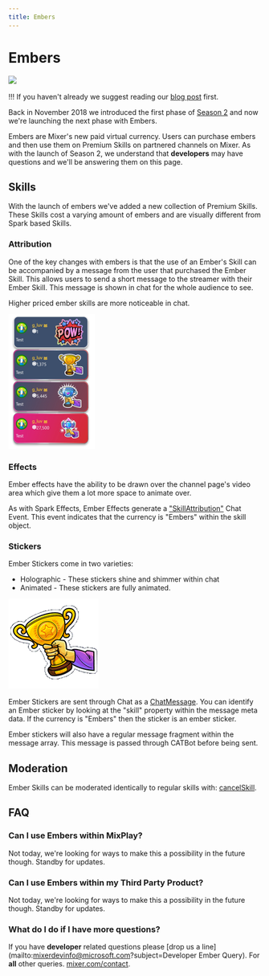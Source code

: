 ```yaml
---
title: Embers
---
```


# Embers

![](https://static.mixer.com/img/design/ui/embers/ember_48_4x.png?classes=centered)

!!! If you haven't already we suggest reading our [blog post](https://blog.mixer.com) first.

Back in November 2018 we introduced the first phase of [Season 2](https://blog.mixer.com/2018/11/01/season-2/) and now we're launching the next phase with Embers.

Embers are Mixer's new paid virtual currency. Users can purchase embers and then use them on Premium Skills on partnered channels on Mixer. As with the launch of Season 2, we understand that **developers** may have questions and we'll be answering them on this page.

## Skills

With the launch of embers we've added a new collection of Premium Skills. These Skills cost a varying amount of embers and are visually different from Spark based Skills.

### Attribution

One of the key changes with embers is that the use of an Ember's Skill can be accompanied by a message from the user that purchased the Ember Skill. This allows users to send a short message to the streamer with their Ember Skill. This message is shown in chat for the whole audience to see.

Higher priced ember skills are more noticeable in chat.

![](./attribution.png)


### Effects

Ember effects have the ability to be drawn over the channel page's video area which give them a lot more space to animate over.

As with Spark Effects, Ember Effects generate a ["SkillAttribution"](/reference/chat/events/skillattribution) Chat Event. This event indicates that the currency is "Embers" within the skill object.

### Stickers

Ember Stickers come in two varieties:

- Holographic - These stickers shine and shimmer within chat
- Animated - These stickers are fully animated.

![](./sticker.gif)

Ember Stickers are sent through Chat as a [ChatMessage](/reference/chat/events/chatmessage). You can identify an Ember sticker by looking at the "skill" property within the message meta data. If the currency is "Embers" then the sticker is an ember sticker.

Ember stickers will also have a regular message fragment within the message array. This message is passed through CATBot before being sent.

## Moderation

Ember Skills can be moderated identically to regular skills with:
[cancelSkill](/reference/chat/methods/cancelskill).

## FAQ

### Can I use Embers within MixPlay?

Not today, we're looking for ways to make this a possibility in the future though. Standby for updates.

### Can I use Embers within my Third Party Product?

Not today, we're looking for ways to make this a possibility in the future though. Standby for updates.

### What do I do if I have more questions?

If you have **developer** related questions please [drop us a line](mailto:mixerdevinfo@microsoft.com?subject=Developer Ember Query). For **all** other queries. [mixer.com/contact](https://mixer.com/contact).





